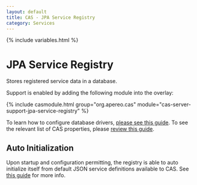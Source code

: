 ```yaml
---
layout: default
title: CAS - JPA Service Registry
category: Services
---
```


{% include variables.html %}

# JPA Service Registry

Stores registered service data in a database.

Support is enabled by adding the following module into the overlay:

{% include casmodule.html group="org.apereo.cas" module="cas-server-support-jpa-service-registry" %}

To learn how to configure database drivers, [please see this guide](../installation/JDBC-Drivers.html).
To see the relevant list of CAS properties, please [review this guide](../configuration/Configuration-Properties.html#database-service-registry).

## Auto Initialization

Upon startup and configuration permitting, the registry is able to auto initialize itself from default JSON service definitions available to CAS. See [this guide](AutoInitialization-Service-Management.html) for more info.
